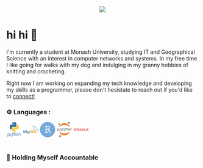 <div id="header" align="center">
    <img src=llamkt.png width="350"/>
</div>

# hi hi :space_invader:


I'm currently a student at Monash University, studying IT and Geographical Science with an interest in computer networks and systems. In my free time I like going for walks with my dog and indulging in my granny hobbies of knitting and crocheting.

Right now I am working on expanding my tech knowledge and developing my skills as a programmer, please don't hesistate to reach out if you'd like to [connect!](mailto:llamkttt@gmail.com?subject=Github)

### :gear: Languages :
<div>
    <img src="https://github.com/devicons/devicon/blob/master/icons/python/python-original-wordmark.svg" title="Python" alt="Python" width="40">
    <img src="https://github.com/devicons/devicon/blob/master/icons/mysql/mysql-original-wordmark.svg" title="MySQL"  alt="MySQL" width="40">
    <img src="https://github.com/devicons/devicon/blob/master/icons/rstudio/rstudio-original.svg" title="RStudio" alt="RStudio" width="40">
    <img src="https://github.com/devicons/devicon/blob/master/icons/jupyter/jupyter-original-wordmark.svg" title="Jupyter" alt="Jupyter" width="40">
    <img src="https://github.com/devicons/devicon/blob/master/icons/oracle/oracle-original.svg" title="Oracle" alt="Oracle" width="40">
</div>

<br/>

### :clown_face: Holding Myself Accountable


